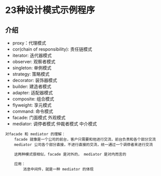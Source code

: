 # 23种设计模式示例程序

## 介绍
- proxy：代理模式
- cor(chain of responsibility): 责任链模式
- iterator: 迭代器模式
- observer: 观察者模式
- singleton: 单例模式
- strategy: 策略模式
- decorator: 装饰器模式
- builder: 建造者模式
- adapter: 适配器模式
- composite: 组合模式
- flyweight: 享元模式
- command: 命令模式
- facade: 门面模式 外观模式
- mediator: 调停者模式 仲裁者模式 中介模式
```
对facade 和 mediator 的理解：
    facade 就像是一个公司的前台，客户只需要和他进行交流，前台负责和各个部分交流
    mediator 公司各个部分直接，不进行直接的交流，统一通过一个调停者来进行交流

    这两种模式很相似，facade 是对外的， mediator 是对内而言的

    应用：
        消息中间件，就是一种 mediator 的体现
```